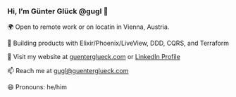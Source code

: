 ### Hi, I’m Günter Glück @gugl 👋

<!--
**gugl/gugl** is a ✨ _special_ ✨ repository because its `README.md` (this file) appears on your GitHub profile.

Here are some ideas to get you started:

- 🔭 I’m currently working on ...
- 🌱 I’m currently learning ...
- 👯 I’m looking to collaborate on ...
- 🤔 I’m looking for help with ...
- 💬 Ask me about ...
- 📫 How to reach me: ...
- 😄 Pronouns: ...
- ⚡ Fun fact: ...

🤝 I'm hirable for either contract or part time. 
-->

🌍 Open to remote work or on locatin in Vienna, Austria.

👀 Building products with Elixir/Phoenix/LiveView, DDD, CQRS, and Terraform

🔭 Visit my website at [guenterglueck.com](https://guenterglueck.com) or [LinkedIn Profile](https://www.linkedin.com/in/guenterglueck/)

📫 Reach me at gugl@guenterglueck.com

😄 Pronouns: he/him

<!--
- 👮‍♀️ 3rd party recruters please don't contact me, I'll contact you. 
- 📚 Books I recommend [Elixir & OTP Guidebook](https://www.manning.com/books/the-little-elixir-and-otp-guidebook), [Concurrent Data Processing in Elixir](https://pragprog.com/titles/sgdpelixir/concurrent-data-processing-in-elixir/), [Designing Elixir Systems with OTP](https://pragprog.com/titles/jgotp/designing-elixir-systems-with-otp/)
- 🧳 My resume, last few years has been contracting. https://github.com/gugl/gugl/raw/main/resume.pdf
-->

